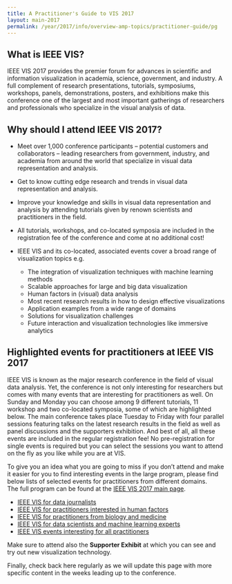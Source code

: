 ```yaml
---
title: A Practitioner's Guide to VIS 2017
layout: main-2017
permalink: /year/2017/info/overview-amp-topics/practitioner-guide/pg
---
```


## What is IEEE VIS? 

IEEE VIS 2017 provides the premier forum for advances in scientific and information visualization in academia, science, government, and industry. A full complement of research presentations, tutorials, symposiums, workshops, panels, demonstrations, posters, and exhibitions make this conference one of the largest and most important gatherings of researchers and professionals who specialize in the visual analysis of data.


## Why should I attend IEEE VIS 2017?

* Meet over 1,000 conference participants – potential customers and collaborators – leading researchers from government, industry, and academia from around the world that specialize in visual data representation and analysis.

* Get to know cutting edge research and trends in visual data representation and analysis.

* Improve your knowledge and skills in visual data representation and analysis by attending tutorials given by renown scientists and practitioners in the field.

* All tutorials, workshops, and co-located symposia are included in the registration fee of the conference and come at no additional cost! 

* IEEE VIS and its co-located, associated events cover a broad range of visualization topics e.g.
  * The integration of visualization techniques with machine learning methods
  * Scalable approaches for large and big data visualization
  * Human factors in (visual) data analysis 
  * Most recent research results in how to design effective visualizations
  * Application examples from a wide range of domains
  * Solutions for visualization challenges 
  * Future interaction and visualization technologies like immersive analytics
  
  
## Highlighted events for practitioners at IEEE VIS 2017 

IEEE VIS is known as the major research conference in the field of visual data analysis. Yet, the conference is not only interesting for researchers but comes with many events that are interesting for practitioners as well. On Sunday and Monday you can choose among 9 different tutorials, 11 workshop and two co-located symposia, some of which are highlighted below. The main conference takes place Tuesday to Friday with four parallel sessions featuring talks on the latest research results in the field as well as panel discussions and the supporters exhibition. 
And best of all, all these events are included in the regular registration fee! No pre-registration for single events is required but you can select the sessions you want to attend on the fly as you like while you are at VIS. 

To give you an idea what you are going to miss if you don’t attend and make it easier for you to find interesting events in the large program, please find below  lists of selected events for practitioners from different domains.  
The full program can be found at the [IEEE VIS 2017 main page](http://ieeevis.org).

* [IEEE VIS for data journalists](data-journalists)
* [IEEE VIS for practitioners interested in human factors](human-factors)
* [IEEE VIS for practitioners from biology and medicine](biology-medicine)
* [IEEE VIS for data scientists and machine learning experts](machine-learning)
* [IEEE VIS events interesting for all practitioners](all-practitioners)


Make sure to attend also the **Supporter Exhibit** at which you can see and try out new visualization technology. 

Finally, check back here regularly as we will update this page with more specific content in the weeks leading up to the conference.


 
